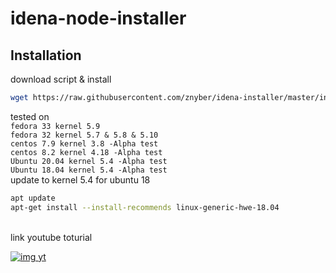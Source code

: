 # idena-node-installer
## Installation

download script & install
```bash
wget https://raw.githubusercontent.com/znyber/idena-installer/master/install.sh && chmod +x install.sh && ./install.sh
```
tested on 
<br />
``
fedora 33 kernel 5.9
``
<br />
``
fedora 32 kernel 5.7 & 5.8 & 5.10
``
<br />
``
centos 7.9 kernel 3.8 -Alpha test
``
<br />
``
centos 8.2 kernel 4.18 -Alpha test
``
<br />
``
Ubuntu 20.04 kernel 5.4 -Alpha test
``
<br />
``
Ubuntu 18.04 kernel 5.4 -Alpha test
``
<br />
update to kernel 5.4 for ubuntu 18 
```bash
apt update
apt-get install --install-recommends linux-generic-hwe-18.04
```
<br />
link youtube toturial <br />

[![img yt](http://img.youtube.com/vi/1R3vlSebuvw/0.jpg)](http://www.youtube.com/watch?v=1R3vlSebuvw)
